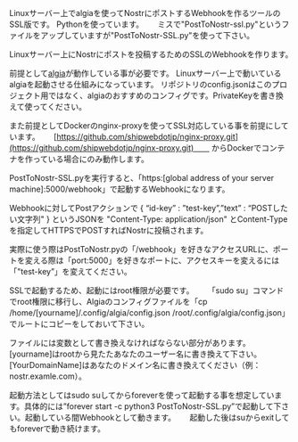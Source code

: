 Linuxサーバー上でalgiaを使ってNostrにポストするWebhookを作るツールのSSL版です。 Pythonを使っています。　　
ミスで"PostToNostr-ssl.py"というファイルをアップしていますが"PostToNostr-SSL.py"を使って下さい。　　

Linuxサーバー上にNostrにポストを投稿するためのSSLのWebhookを作ります。　　

前提として[algia](https://github.com/mattn/algia)が動作している事が必要です。 Linuxサーバー上で動いているalgiaを起動させる仕組みになっています。 リポジトリのconfig.jsonはこのプロジェクト用ではなく、algiaのおすすめのコンフィグです。PrivateKeyを書き換えて使ってください。　　

また前提としてDockerのnginx-proxyを使ってSSL対応している事を前提にしています。　　
[https://github.com/shipwebdotjp/nginx-proxy.git](https://github.com/shipwebdotjp/nginx-proxy.git)　　
からDockerでコンテナを作っている場合にのみ動作します。　　

PostToNostr-SSL.pyを実行すると、「https:[global address of your server machine]:5000/webhook」で起動するWebhookになります。　　

Webhookに対してPostアクションで { “id-key” : ”test-key”,”text” : “POSTしたい文字列" } というJSONを "Content-Type: application/json" とContent-Typeを指定してHTTPSでPOSTすればNostrに投稿されます。　　

実際に使う際はPostToNostr.pyの「/webhook」を好きなアクセスURLに、ポートを変える際は「port:5000」を好きなポートに、アクセスキーを変えるには「"test-key”」を変えてください。　　

SSLで起動するため、起動にはroot権限が必要です。　　
「sudo su」コマンドでroot権限に移行し、Algiaのコンフィグファイルを「cp /home/[yourname]/.config/algia/config.json /root/.config/algia/config.json」でルートにコピーをしておいて下さい。　　

ファイルには変数として書き換えなければならない部分があります。　　
[yourname]はrootから見たたあなたのユーザー名に書き換えて下さい。　　
[YourDomainName]はあなたのドメイン名に書き換えてください（例：nostr.examle.com）。　　

起動方法としてはsudo suしてからforeverを使って起動する事を想定しています。具体的には”forever start -c python3 PostToNostr-SSL.py”で起動して下さい。起動している間Webhookとして動きます。　　
起動した後はsuからexitしてもforeverで動き続けます。
